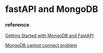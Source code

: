 # fastAPI and MongoDB

### reference
[Getting Started with MongoDB and FastAPI](https://www.mongodb.com/developer/languages/python/python-quickstart-fastapi/)

[MongoDB cannot connect problem](https://stackoverflow.com/questions/50173080/mongonetworkerror-failed-to-connect-to-server-localhost27017-on-first-connec)